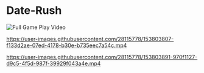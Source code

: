 # Date-Rush
![Full Game Play Video](https://drive.google.com/file/d/1U_w3JC1opyHsqUrT72uYNtLRZsHkct4E/view?usp=sharing)


https://user-images.githubusercontent.com/28115778/153803807-f133d2ae-07ed-4178-b30e-b735eec7a54c.mp4



https://user-images.githubusercontent.com/28115778/153803891-970f1127-d9c5-4f5d-987f-39929f043a4e.mp4


